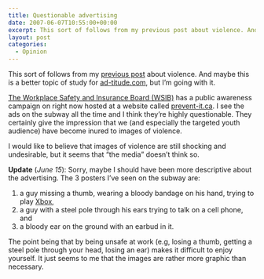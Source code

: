```yaml
---
title: Questionable advertising
date: 2007-06-07T10:55:00+00:00
excerpt: This sort of follows from my previous post about violence. And maybe this is a better topic of study for ad-titude.com,
layout: post
categories:
  - Opinion
---
```

This sort of follows from my [previous post](/i-dont-know-what-to-say.html) about violence. And maybe this is a better topic of study for [ad-titude.com](http://www.ad-titude.com/), but I&#8217;m going with it.

[The Workplace Safety and Insurance Board (WSIB)](http://www.wsib.on.ca/wsib/wsibsite.nsf/public/home_e) has a public awareness campaign on right now hosted at a website called [prevent-it.ca](http://www.prevent-it.ca/). I see the ads on the subway all the time and I think they&#8217;re highly questionable. They certainly give the impression that we (and especially the targeted youth audience) have become inured to images of violence.

I would like to believe that images of violence are still shocking and undesirable, but it seems that &#8220;the media&#8221; doesn&#8217;t think so.

**Update** (_June 15_): Sorry, maybe I should have been more descriptive about the advertising. The 3 posters I&#8217;ve seen on the subway are:

  1. a guy missing a thumb, wearing a bloody bandage on his hand, trying to play [Xbox](http://www.xbox.com/),
  2. a guy with a steel pole through his ears trying to talk on a cell phone, and
  3. a bloody ear on the ground with an earbud in it.

The point being that by being unsafe at work (e.g, losing a thumb, getting a steel pole through your head, losing an ear) makes it difficult to enjoy yourself. It just seems to me that the images are rather more graphic than necessary.